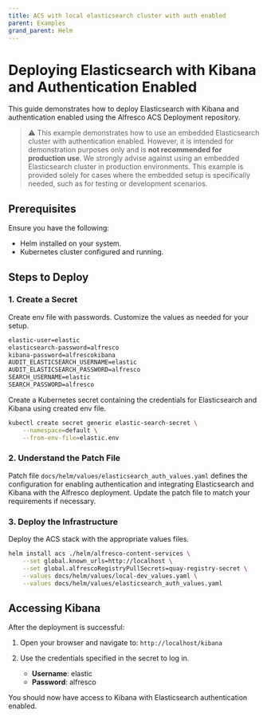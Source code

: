 ```yaml
---
title: ACS with local elasticsearch cluster with auth enabled
parent: Examples
grand_parent: Helm
---
```


# Deploying Elasticsearch with Kibana and Authentication Enabled

This guide demonstrates how to deploy Elasticsearch with Kibana and
authentication enabled using the Alfresco ACS Deployment repository.  

> :warning: This example demonstrates how to use an embedded Elasticsearch cluster
> with authentication enabled. However, it is intended for demonstration purposes
> only and is **not recommended for production use**. We strongly advise against using
> an embedded Elasticsearch cluster in production environments. This example is
> provided solely for cases where the embedded setup is specifically needed, such
> as for testing or development scenarios.

## Prerequisites

Ensure you have the following:

- Helm installed on your system.
- Kubernetes cluster configured and running.

## Steps to Deploy

### 1. Create a Secret

Create env file with passwords. Customize the values as needed for your setup.

```txt
elastic-user=elastic
elasticsearch-password=alfresco
kibana-password=alfrescokibana
AUDIT_ELASTICSEARCH_USERNAME=elastic
AUDIT_ELASTICSEARCH_PASSWORD=alfresco
SEARCH_USERNAME=elastic
SEARCH_PASSWORD=alfresco
```

Create a Kubernetes secret containing the credentials for Elasticsearch and
Kibana using created env file.

```bash
kubectl create secret generic elastic-search-secret \
    --namespace=default \
    --from-env-file=elastic.env
```

### 2. Understand the Patch File

Patch file `docs/helm/values/elasticsearch_auth_values.yaml` defines the configuration
for enabling authentication and integrating Elasticsearch and Kibana with the
Alfresco deployment. Update the patch file to match your requirements if
necessary.

### 3. Deploy the Infrastructure

Deploy the ACS stack with the appropriate values files.

```bash
helm install acs ./helm/alfresco-content-services \
    --set global.known_urls=http://localhost \
    --set global.alfrescoRegistryPullSecrets=quay-registry-secret \
    --values docs/helm/values/local-dev_values.yaml \
    --values docs/helm/values/elasticsearch_auth_values.yaml
```

## Accessing Kibana

After the deployment is successful:

1. Open your browser and navigate to: `http://localhost/kibana`

2. Use the credentials specified in the secret to log in.

   - **Username**: elastic
   - **Password**: alfresco

You should now have access to Kibana with Elasticsearch authentication enabled.
